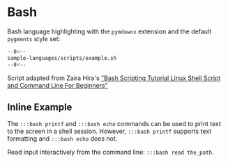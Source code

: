# Bash

Bash language highlighting with the `pymdownx` extension and the default `pygments` style set:

```bash
--8<--
sample-languages/scripts/example.sh
--8<--
```

Script adapted from Zaira Hira's ["Bash Scripting Tutorial Linux Shell Script and Command Line For Beginners"](https://www.freecodecamp.org/news/bash-scripting-tutorial-linux-shell-script-and-command-line-for-beginners/)

## Inline Example

The ```:::bash printf``` and ```:::bash echo``` commands can be used to print text to the screen in a shell session.  However, `:::bash printf` supports text formatting and `:::bash echo` does not.

Read input interactively from the command line: ```:::bash read the_path```.